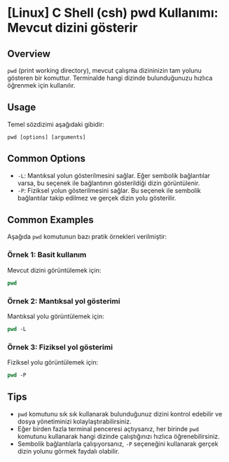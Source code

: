 # [Linux] C Shell (csh) pwd Kullanımı: Mevcut dizini gösterir

## Overview
`pwd` (print working directory), mevcut çalışma dizininizin tam yolunu gösteren bir komuttur. Terminalde hangi dizinde bulunduğunuzu hızlıca öğrenmek için kullanılır.

## Usage
Temel sözdizimi aşağıdaki gibidir:
```
pwd [options] [arguments]
```

## Common Options
- `-L`: Mantıksal yolun gösterilmesini sağlar. Eğer sembolik bağlantılar varsa, bu seçenek ile bağlantının gösterildiği dizin görüntülenir.
- `-P`: Fiziksel yolun gösterilmesini sağlar. Bu seçenek ile sembolik bağlantılar takip edilmez ve gerçek dizin yolu gösterilir.

## Common Examples
Aşağıda `pwd` komutunun bazı pratik örnekleri verilmiştir:

### Örnek 1: Basit kullanım
Mevcut dizini görüntülemek için:
```csh
pwd
```

### Örnek 2: Mantıksal yol gösterimi
Mantıksal yolu görüntülemek için:
```csh
pwd -L
```

### Örnek 3: Fiziksel yol gösterimi
Fiziksel yolu görüntülemek için:
```csh
pwd -P
```

## Tips
- `pwd` komutunu sık sık kullanarak bulunduğunuz dizini kontrol edebilir ve dosya yönetiminizi kolaylaştırabilirsiniz.
- Eğer birden fazla terminal penceresi açtıysanız, her birinde `pwd` komutunu kullanarak hangi dizinde çalıştığınızı hızlıca öğrenebilirsiniz.
- Sembolik bağlantılarla çalışıyorsanız, `-P` seçeneğini kullanarak gerçek dizin yolunu görmek faydalı olabilir.